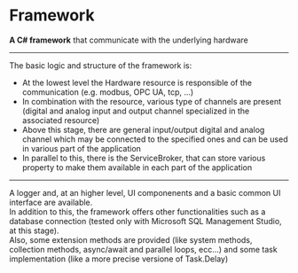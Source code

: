 # Framework
 **A C# framework** that communicate with the underlying hardware
 ________________________________________________________________
 
 The basic logic and structure of the framework is:
 - At the lowest level the Hardware resource is responsible of the communication (e.g. modbus, OPC UA, tcp, ...)
 - In combination with the resource, various type of channels are present (digital and analog input and output channel specialized in the associated resource)
 - Above this stage, there are general input/output digital and analog channel which may be connected to the specified ones and can be used in various part of the application
 - In parallel to this, there is the ServiceBroker, that can store various property to make them available in each part of the application
 
 _________________________________________________________________

 A logger and, at an higher level, UI componenents and a basic common UI interface are available. <br/>
 In addition to this, the framework offers other functionalities such as a database connection (tested only with Microsoft SQL Management Studio, at this stage). <br/>
 Also, some extension methods are provided (like system methods, collection methods, async/await and parallel loops, ecc...) and some task implementation (like a more precise versione of Task.Delay)
